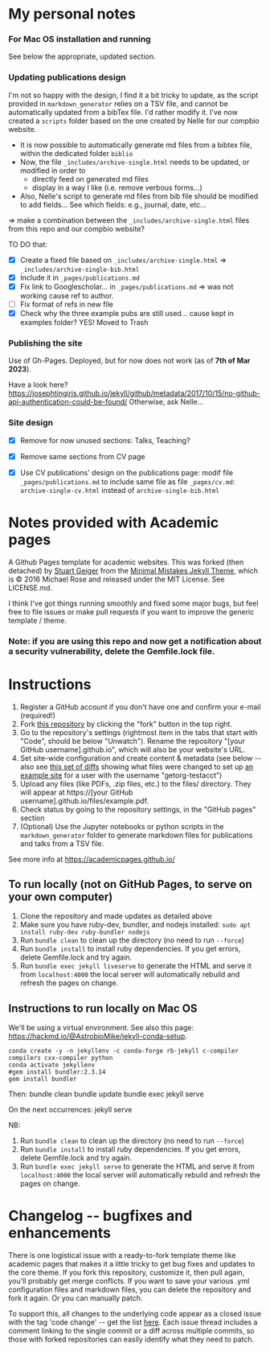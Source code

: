 
# My personal notes

### For Mac OS installation and running

See below the appropriate, updated section.

### Updating publications design

I'm not so happy with the design, I find it a bit tricky to update, as the script provided in `markdown_generator` relies on a TSV file, and cannot be automatically updated from a bibTex file. 
I'd rather modify it. I've now created a `scripts` folder based on the one created by Nelle for our compbio website. 

- It is now possible to automatically generate md files from a bibtex file, within the dedicated folder `biblio`
- Now, the file `_includes/archive-single.html` needs to be updated, or modified in order to 
    - directly feed on generated md files
    - display in a way I like (i.e. remove verbous forms...)
- Also, Nelle's script to generate md files from bib file should be modified to add fields... See which fields: e.g., journal, date, etc...

=> make a combination between the `_includes/archive-single.html` files from this repo and our compbio website?

TO DO that:

- [x] Create a fixed file based on `_includes/archive-single.html` => `_includes/archive-single-bib.html`
- [x] Include it in `_pages/publications.md`
- [x] Fix link to Googlescholar... in `_pages/publications.md` => was not working cause ref to author. 
- [ ] Fix format of refs in new file
- [x] Check why the three example pubs are still used... cause kept in examples folder? YES! Moved to Trash

### Publishing the site

Use of Gh-Pages. Deployed, but for now does not work (as of **7th of Mar 2023**).

Have a look here? https://josephtingiris.github.io/jekyll/github/metadata/2017/10/15/no-github-api-authentication-could-be-found/ 
Otherwise, ask Nelle...

### Site design

- [x] Remove for now unused sections: Talks, Teaching?
- [x] Remove same sections from CV page
- [x] Use CV publications' design on the publications page: modif file `_pages/publications.md` to include same file as file `_pages/cv.md`: `archive-single-cv.html` instead of `archive-single-bib.html`


# Notes provided with Academic pages
A Github Pages template for academic websites. This was forked (then detached) by [Stuart Geiger](https://github.com/staeiou) from the [Minimal Mistakes Jekyll Theme](https://mmistakes.github.io/minimal-mistakes/), which is © 2016 Michael Rose and released under the MIT License. See LICENSE.md.

I think I've got things running smoothly and fixed some major bugs, but feel free to file issues or make pull requests if you want to improve the generic template / theme.

### Note: if you are using this repo and now get a notification about a security vulnerability, delete the Gemfile.lock file. 

# Instructions

1. Register a GitHub account if you don't have one and confirm your e-mail (required!)
1. Fork [this repository](https://github.com/academicpages/academicpages.github.io) by clicking the "fork" button in the top right. 
1. Go to the repository's settings (rightmost item in the tabs that start with "Code", should be below "Unwatch"). Rename the repository "[your GitHub username].github.io", which will also be your website's URL.
1. Set site-wide configuration and create content & metadata (see below -- also see [this set of diffs](http://archive.is/3TPas) showing what files were changed to set up [an example site](https://getorg-testacct.github.io) for a user with the username "getorg-testacct")
1. Upload any files (like PDFs, .zip files, etc.) to the files/ directory. They will appear at https://[your GitHub username].github.io/files/example.pdf.  
1. Check status by going to the repository settings, in the "GitHub pages" section
1. (Optional) Use the Jupyter notebooks or python scripts in the `markdown_generator` folder to generate markdown files for publications and talks from a TSV file.

See more info at https://academicpages.github.io/

## To run locally (not on GitHub Pages, to serve on your own computer)

1. Clone the repository and made updates as detailed above
1. Make sure you have ruby-dev, bundler, and nodejs installed: `sudo apt install ruby-dev ruby-bundler nodejs`
1. Run `bundle clean` to clean up the directory (no need to run `--force`)
1. Run `bundle install` to install ruby dependencies. If you get errors, delete Gemfile.lock and try again.
1. Run `bundle exec jekyll liveserve` to generate the HTML and serve it from `localhost:4000` the local server will automatically rebuild and refresh the pages on change.

## Instructions to run locally on Mac OS

We'll be using a virtual environment. See also this page: <https://hackmd.io/@AstrobioMike/jekyll-conda-setup>.

    conda create -y -n jekyllenv -c conda-forge rb-jekyll c-compiler compilers cxx-compiler python
    conda activate jekyllenv
    #gem install bundler:2.3.14
    gem install bundler

Then:
    bundle clean
    bundle update
    bundle exec jekyll serve

On the next occurrences:
    jekyll serve

NB: 
1. Run `bundle clean` to clean up the directory (no need to run `--force`)
1. Run `bundle install` to install ruby dependencies. If you get errors, delete Gemfile.lock and try again.
1. Run `bundle exec jekyll serve` to generate the HTML and serve it from `localhost:4000` the local server will automatically rebuild and refresh the pages on change.

# Changelog -- bugfixes and enhancements

There is one logistical issue with a ready-to-fork template theme like academic pages that makes it a little tricky to get bug fixes and updates to the core theme. If you fork this repository, customize it, then pull again, you'll probably get merge conflicts. If you want to save your various .yml configuration files and markdown files, you can delete the repository and fork it again. Or you can manually patch. 

To support this, all changes to the underlying code appear as a closed issue with the tag 'code change' -- get the list [here](https://github.com/academicpages/academicpages.github.io/issues?q=is%3Aclosed%20is%3Aissue%20label%3A%22code%20change%22%20). Each issue thread includes a comment linking to the single commit or a diff across multiple commits, so those with forked repositories can easily identify what they need to patch.
